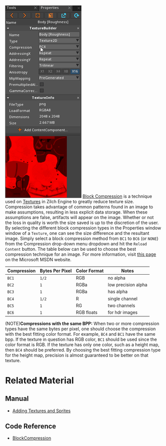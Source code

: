 ![Texture_ChangingBlockCompression](https://raw.githubusercontent.com/ZilchEngine/ZilchFiles/master/doc_files/46149.gif) [Block Compression](https://github.com/ZilchEngine/ZilchDocs/blob/master/code_reference/enum_reference.markdown#texturecompression) is a technique used on [Textures](https://github.com/ZilchEngine/ZilchDocs/blob/master/zilch_editor_documentation/zeromanual/graphics/adding_assets/adding_textures_and_sprites.markdown) in Zilch Engine to greatly reduce texture size.  Compression takes advantage of common patterns found in an image to make assumptions, resulting in less explicit data storage.  When these assumptions are false, artifacts will appear on the image.  Whether or not the loss in quality is worth the size saved is up to the discretion of the user.  By selecting the different block compression types in the Properties window window of a `Texture`, one can see the size difference and the resultant image.  Simply select a block compression method from `BC1` to `BC6` (or `NONE`) from the Compression drop-down menu dropdown and hit the `Reload Content` button.  The table below can be used to choose the best compression technique for an image.  For more information, visit [this page](https://msdn.microsoft.com/en-us/library/windows/desktop/bb694531(v=vs.85).aspx) on the Microsoft MSDN website.

| Compression | Bytes Per Pixel | Color Format | Notes |
| -- | -- | -- | -- |
| `BC1` | `1/2` | RGB | no alpha |
| `BC2` | `1` | RGBa | low precision alpha |
| `BC3` | `1` | RGBa | has alpha |
| `BC4` | `1/2` | R | single channel |
| `BC5` | `1` | RG | two channels |
| `BC6` | `1` | RGB floats | for hdr images |

(NOTE)**Compressions with the same BPP:** When two or more compression types have the same bytes per pixel, one should choose the compression with the best fitting color format.  For example, `BC4` and `BC1` have the same bpp.  If the texture in question has RGB color, `BC1` should be used since the color format is RGB.  If the texture has only one color, such as a height map, then `BC4` should be preferred.  By choosing the best fitting compression type for the height map, precision is almost guaranteed to be better on that texture.

 # Related Material

 ## Manual
- [Adding Textures and Sprites](https://github.com/ZilchEngine/ZilchDocs/blob/master/zilch_editor_documentation/zeromanual/graphics/adding_assets/adding_textures_and_sprites.markdown)

 ## Code Reference
- [BlockCompression](https://github.com/ZilchEngine/ZilchDocs/blob/master/code_reference/enum_reference.markdown#texturecompression)
 

 